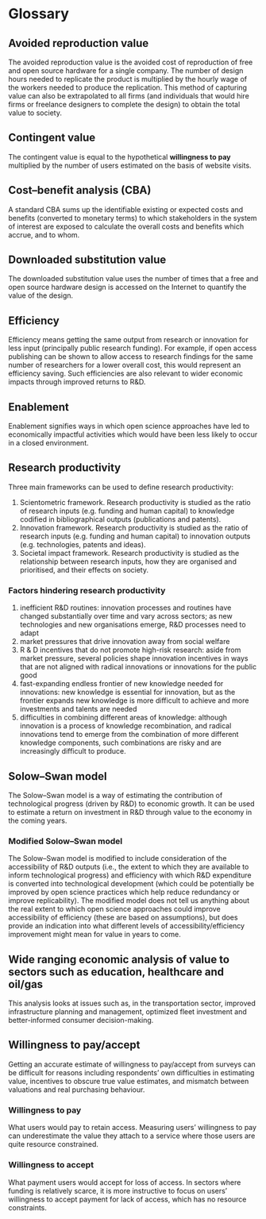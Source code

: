# Glossary

## Avoided reproduction value
The avoided reproduction value is the avoided cost of reproduction of free and open source hardware for a single company. The number of design hours needed to replicate the product is multiplied by the hourly wage of the workers needed to produce the replication. This method of capturing value can also be extrapolated to all firms (and individuals that would hire firms or freelance designers to complete the design) to obtain the total value to society.

## Contingent value
The contingent value is equal to the hypothetical **willingness to pay** multiplied by the number of users estimated on the basis of website visits.

## Cost–benefit analysis (CBA)
A standard CBA sums up the identifiable existing or expected costs and benefits (converted to monetary terms) to which stakeholders in the system of interest are exposed to calculate the overall costs and benefits which accrue, and to whom. 

## Downloaded substitution value
The downloaded substitution value uses the number of times that a free and open source hardware design is accessed on the Internet to quantify the value of the design.

## Efficiency
Efficiency means getting the same output from research or innovation for less input (principally public research funding). For example, if open access publishing can be shown to allow access to research findings for the same number of researchers for a lower overall cost, this would represent an efficiency saving. Such efficiencies are also relevant to wider economic impacts through improved returns to R&D.

## Enablement
Enablement signifies ways in which open science approaches have led to economically impactful activities which would have been less likely to occur in a closed environment.

## Research productivity

Three main frameworks can be used to define research productivity:
1. Scientometric framework. Research productivity is studied as the ratio of research inputs (e.g. funding and human capital) to knowledge codified in bibliographical outputs (publications and patents).
2. Innovation framework. Research productivity is studied as the ratio of research inputs (e.g. funding and human capital) to innovation outputs (e.g. technologies, patents and ideas).
3. Societal impact framework. Research productivity is studied as the relationship between research inputs, how they are organised and prioritised, and their effects on society.

### Factors hindering research productivity

1. inefficient R&D routines: innovation processes and routines have changed substantially over time and vary across sectors; as new technologies and new organisations emerge, R&D processes need to adapt
2. market pressures that drive innovation away from social welfare
3. R & D incentives that do not promote high-risk research: aside from market pressure, several policies shape innovation incentives in ways that are not aligned with radical innovations or innovations for the public good
4. fast-expanding endless frontier of new knowledge needed for innovations: new knowledge is essential for innovation, but as the frontier expands new knowledge is more difficult to achieve and more investments and talents are needed
5. difficulties in combining different areas of knowledge: although innovation is a process of knowledge recombination, and radical innovations tend to emerge from the combination of more different knowledge components, such combinations are risky and are increasingly difficult to produce.

## Solow–Swan model
The Solow–Swan model is a way of estimating the contribution of technological progress (driven by R&D) to economic growth. It can be used to estimate a return on investment in R&D through value to the economy in the coming years.

### Modified Solow–Swan model
The Solow–Swan model is modified to include consideration of the accessibility of R&D outputs (i.e., the extent to which they are available to inform technological progress) and efficiency with which R&D expenditure is converted into technological development (which could be potentially be improved by open science practices which help reduce redundancy or improve replicability). The modified model does not tell us anything about the real extent to which open science approaches could improve accessibility of efficiency (these are based on assumptions), but does provide an indication into what different levels of accessibility/efficiency improvement might mean for value in years to come.

## Wide ranging economic analysis of value to sectors such as education, healthcare and oil/gas
This analysis looks at issues such as, in the transportation sector, improved infrastructure planning and management, optimized fleet investment and better-informed consumer decision-making. 

## Willingness to pay/accept
Getting an accurate estimate of willingness to pay/accept from surveys can be difficult for reasons including respondents’ own difficulties in estimating value, incentives to obscure true value estimates, and mismatch between valuations and real purchasing behaviour.

### Willingness to pay
What users would pay to retain access. Measuring users’ willingness to pay can underestimate the value they attach to a service where those users are quite resource constrained.

### Willingness to accept
What payment users would accept for loss of access. In sectors where funding is relatively scarce, it is more instructive to focus on users’ willingness to accept payment for lack of access, which has no resource constraints.
